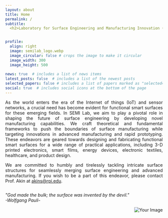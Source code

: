 ```yaml
---
layout: about
title: Home
permalink: /
subtitle: 
  <h2>Laboratory for Surface Engineering and Manufacturing Innovation (SEMI) </h2>


profile:
  align: right
  image: semilab_logo.webp
  image_circular: false # crops the image to make it circular
  image_width: 300
  image_height: 500
     
news: true  # includes a list of news items
latest_posts: false  # includes a list of the newest posts
selected_papers: false # includes a list of papers marked as "selected={true}"
social: true  # includes social icons at the bottom of the page
---
```


<style>
  .justified-text {
    text-align: justify;
  }
</style>

<body>

<p class="justified-text">
  As the world enters the era of the Internet of things (IoT) and sensor networks, a crucial need has become evident for functional smart surfaces for these emerging fields. In SEMI Lab, we aim to play a pivotal role in shaping the future of surface engineering by developing novel manufacturing capabilities. We craft theoretical and fundamental frameworks to push the boundaries of surface manufacturing while targeting innovations in advanced manufacturing and rapid prototyping. These endeavors are geared towards designing and fabricating functional smart surfaces for a wide range of practical applications, including 3-D printed electronics, smart films, energy devices, electronic textiles, healthcare, and product design. 
<p class="justified-text">


<p class="justified-text">
  We are committed to humbly and tirelessly tackling intricate surface structures for seamlessly merging surface engineering and advanced manufacturing. If you wish to be a part of this endeavor, please contact Prof. Akin at <a href="mailto:akins@rpi.edu">akins@rpi.edu</a>. </p>  
  <p class="justified-text">
  

<head>
  <meta charset="UTF-8">
  <meta name="viewport" content="width=device-width, initial-scale=1.0">
  <style>
    .container {
      max-width: 600px; /* Adjust as needed */
      margin: 0 auto;
      overflow: hidden; /* Clear float */
    }

    .text {
      float: left;
      margin-right: 20px; /* Adjust as needed for spacing between text and image */
      margin-bottom: 20px; /* Adjust as needed for spacing between elements */
    }

    .image {
      float: right;
    }
  </style>
</head>
<body>

<div class="container">
  <div class="text">
    <p>  <i>"God made the bulk; the surface was invented by the devil."</i>
  <br>
  <i>-Wolfgang Pauli-</i>
  </p>  </p>
  </div>
  <img src="layerbylayer2.webp" alt="Your Image" class="image">
</div>

